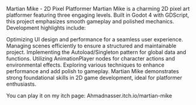Martian Mike - 2D Pixel Platformer
Martian Mike is a charming 2D pixel art platformer featuring three engaging levels. Built in Godot 4 with GDScript, this project emphasizes smooth gameplay and polished mechanics. Development highlights include:

Optimizing UI design and performance for a seamless user experience.
Managing scenes efficiently to ensure a structured and maintainable project.
Implementing the Autoload/Singleton pattern for global data and functions.
Utilizing AnimationPlayer nodes for character actions and environmental effects.
Exploring various techniques to enhance performance and add polish to gameplay.
Martian Mike demonstrates strong foundational skills in 2D game development, ideal for platformer enthusiasts.

You can play it on my itch page: Ahmadnasser.itch.io/martian-mike
